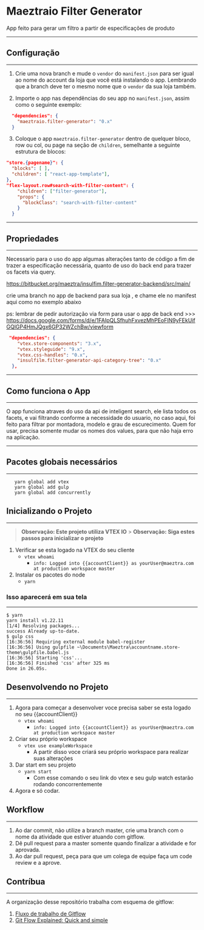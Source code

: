 # Maeztraio Filter Generator

App feito para gerar um filtro a partir de especificações de produto

---

## Configuração

---

1. Crie uma nova branch e mude o `vendor` do `manifest.json` para ser igual ao nome do account da loja que você está instalando o app. Lembrando que a branch deve ter o mesmo nome que o `vendor` da sua loja também.

2. Importe o app nas dependências do seu app no `manifest.json`, assim como o seguinte exemplo:

```json
  "dependencies": {
    "maeztraio.filter-generator": "0.x"
  }
```

3. Coloque o app `maeztraio.filter-generator` dentro de quelquer bloco, row ou col, ou page na seção de `children`, semelhante a seguinte estrutura de blocos:

```json
"store.{pagename}": {
  "blocks": [ ],
  "children": [ "react-app-template"],
},
"flex-layout.row#search-with-filter-content": {
    "children": ["filter-generator"],
    "props": {
      "blockClass": "search-with-filter-content"
    }
  }
```

---

## Propriedades

---

Necessario para o uso do app algumas alterações tanto de código a fim de trazer a especificação necessária, quanto de uso do back end para trazer os facets via query.

https://bitbucket.org/maeztra/insulfim.filter-generator-backend/src/main/

crie uma branch no app de backend para sua loja , e chame ele no manifest aqui como no exemplo abaixo

ps: lembrar de pedir autorização via form para usar o app de back end >>> https://docs.google.com/forms/d/e/1FAIpQLSfhuhFxvezMhPEoFlN9yFEkUifGQlGP4HmJQgx6GP32WZchBw/viewform

```json
 "dependencies": {
    "vtex.store-components": "3.x",
    "vtex.styleguide": "9.x",
    "vtex.css-handles": "0.x",
    "insulfilm.filter-generator-api-category-tree": "0.x"
  },
```

---

## Como funciona o App

---

O app funciona atraves do uso da api de inteligent search, ele lista todos os facets, e vai filtrando conforme a necessidade do usuario, no caso aqui, foi feito para filtrar
por montadora, modelo e grau de escurecimento.
Quem for usar, precisa somente mudar os nomes dos values, para que não haja erro na aplicação.

---

## Pacotes globais necessários

---

```
   yarn global add vtex
   yarn global add gulp
   yarn global add concurrently
```

## Inicializando o Projeto

---

> **Observação: Este projeto utiliza VTEX IO** > **Observação: Siga estes passos para inicializar o projeto**

1. Verificar se esta logado na VTEX do seu cliente
   - `vtex whoami`
     - `info: Logged into {{accountClient}} as yourUser@maeztra.com at production workspace master`
2. Instalar os pacotes do node
   - `yarn`

### Isso aparecerá em sua tela

---

```
$ yarn
yarn install v1.22.11
[1/4] Resolving packages...
success Already up-to-date.
$ gulp css
[16:36:56] Requiring external module babel-register
[16:36:56] Using gulpfile ~\Documents\Maeztra\accountname.store-theme\gulpfile.babel.js
[16:36:56] Starting 'css'...
[16:36:56] Finished 'css' after 325 ms
Done in 26.05s.
```

## Desenvolvendo no Projeto

---

1. Agora para começar a desenvolver voce precisa saber se esta logado no seu {{accountClient}}
   - `vtex whoami`
     - `info: Logged into {{accountClient}} as yourUser@maeztra.com at production workspace master`
2. Criar seu próprio workspace
   - `vtex use exampleWorkspace`
     - A partir disso voce criará seu próprio workspace para realizar suas alterações
3. Dar start em seu projeto
   - `yarn start`
     - Com esse comando o seu link do vtex e seu gulp watch estarão rodando concorrentemente
4. Agora e só codar.

## Workflow

---

1. Ao dar commit, não utilize a branch master, crie uma branch com o nome da atividade que estiver atuando com gitflow.
2. Dê pull request para a master somente quando finalizar a atividade e for aprovada.
3. Ao dar pull request, peça para que um colega de equipe faça um code review e a aprove.

## Contríbua

---

A organização desse repositório trabalha com esquema de gitflow:

1. [Fluxo de trabalho de Gitflow](https://www.atlassian.com/br/git/tutorials/comparing-workflows/gitflow-workflow)
2. [Git Flow Explained: Quick and simple](https://medium.com/@muneebsajjad/git-flow-explained-quick-and-simple-7a753313572f)
